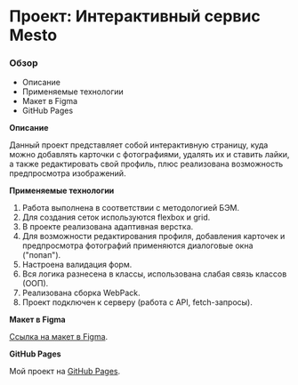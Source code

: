 # Проект: Интерактивный сервис Mesto


### Обзор
* Описание
* Применяемые технологии
* Макет в Figma
* GitHub Pages


**Описание**

Данный проект представляет собой интерактивную страницу, куда можно добавлять карточки с фотографиями, удалять их и ставить лайки, а также редактировать свой профиль, плюс реализована возможность предпросмотра изображений. 


**Применяемые технологии**

1. Работа выполнена в соответствии с методологией БЭМ.
2. Для создания сеток используются flexbox и grid.
3. В проекте реализована адаптивная верстка.
4. Для возможности редактирования профиля, добавления карточек и предпросмотра фотографий применяются диалоговые окна ("попап").
5. Настроена валидация форм.
6. Вся логика разнесена в классы, использована слабая связь классов (ООП).
7. Реализована сборка WebPack. 
8. Проект подключен к серверу (работа с API, fetch-запросы).


**Макет в Figma**

[Ссылка на макет в Figma](https://www.figma.com/file/2cn9N9jSkmxD84oJik7xL7/JavaScript.-Sprint-4?node-id=0%3A1).


**GitHub Pages**

Мой проект на [GitHub Pages](https://tatyanakarpova.github.io/mesto/).
